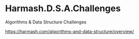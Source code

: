 # Harmash.D.S.A.Challenges
Algorithms & Data Structure Challenges

https://harmash.com/algorithms-and-data-structure/overview/
